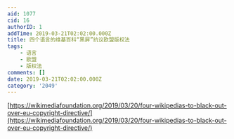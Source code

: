 ```yaml
---
aid: 1077
cid: 16
authorID: 1
addTime: 2019-03-21T02:02:00.000Z
title: 四个语言的维基百科“黑屏”抗议欧盟版权法
tags:
    - 语言
    - 欧盟
    - 版权法
comments: []
date: 2019-03-21T02:02:00.000Z
category: '2049'
---
```


[https://wikimediafoundation.org/2019/03/20/four-wikipedias-to-black-out-over-eu-copyright-directive/](https://wikimediafoundation.org/2019/03/20/four-wikipedias-to-black-out-over-eu-copyright-directive/)
